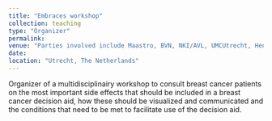 ```yaml
---
title: "Embraces workshop"
collection: teaching
type: "Organizer"
permalink: 
venue: "Parties involved include Maastro, BVN, NKI/AVL, UMCUtrecht, Henneman Strategies, ComicHouse"
date: 
location: "Utrecht, The Netherlands"
---
```

Organizer of a multidisciplinairy workshop to consult breast cancer patients on the most important side effects that should be included in a breast cancer decision aid, how these should be visualized and communicated and the conditions that need to be met to facilitate use of the decision aid. 

